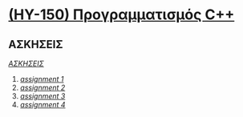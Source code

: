 # [(ΗΥ-150) Προγραμματισμός C++](https://elearn.uoc.gr/enrol/index.php?id=899)

## ΑΣΚΗΣΕΙΣ

_[ΑΣΚΗΣΕΙΣ](https://github.com/keybraker/Computer-Science-Department-Wiki/tree/master/ΜΑΘΗΜΑΤΑ/ΗΥ-150/ΑΣΚΗΣΕΙΣ)_

1. _[assignment 1](https://github.com/keybraker/Computer-Science-Department-Wiki/tree/master/ΜΑΘΗΜΑΤΑ/ΗΥ-150/ΑΣΚΗΣΕΙΣ/assignment%201)_
2. _[assignment 2](https://github.com/keybraker/Computer-Science-Department-Wiki/tree/master/ΜΑΘΗΜΑΤΑ/ΗΥ-150/ΑΣΚΗΣΕΙΣ/assignment%202)_
3. _[assignment 3](https://github.com/keybraker/Computer-Science-Department-Wiki/tree/master/ΜΑΘΗΜΑΤΑ/ΗΥ-150/ΑΣΚΗΣΕΙΣ/assignment%203)_
4. _[assignment 4](https://github.com/keybraker/Computer-Science-Department-Wiki/tree/master/ΜΑΘΗΜΑΤΑ/ΗΥ-150/ΑΣΚΗΣΕΙΣ/assignment%203)_
